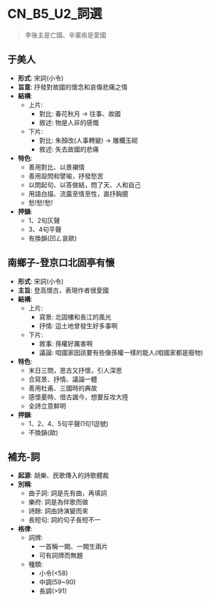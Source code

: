 # CN_B5_U2_詞選
> 李後主是亡國、辛棄疾是愛國
## 于美人
- <B>形式</B>: 宋詞(小令)
- <B>旨意</B>: 抒發對故國的懷念和哀傷悲痛之情
- <B>結構</B>:
  - 上片:  
    - 對比: 春花秋月 -> 往事、故國
    - 敘述: 物是人非的感慨
  - 下片:
    - 對比: 朱顏改(人事轉變) -> 雕欄玉砌
    - 敘述: 失去故國的悲痛
- <B>特色</B>: 
  - 善用對比、以景襯情
  - 善用設問和譬喻，抒發愁苦
  - 以問起句、以答做結，問了天、人和自己
  - 用語白描、流露至情至性，直抒胸臆
  - 愁!愁!愁!
- <b>押韻</b>:
  - 1、2句仄聲
  - 3、4句平聲
  - 有換韻(凹ㄥ哀歐)
## 南鄉子-登京口北固亭有懷
- <B>形式</B>: 宋詞(小令)
- <B>主旨</B>: 登高懷古，表現作者很愛國
- <B>結構</B>: 
  - 上片:
    - 寫景: 北固樓和長江的風光
    - 抒情: 這土地曾發生好多事啊
  - 下片:
    - 敘事: 孫權好厲害啊
    - 議論: 咱國家因該要有些像孫權一樣的能人(咱國家都是廢物)
- <B>特色</B>: 
  - 末日三問，思古又抒懷，引人深思
  - 合寫景、抒情、議論一體
  - 善用杜甫、三國時的典故
  - 感懷憂時、借古諷今，想要反攻大陸
  - 全詩立意鮮明
- <b>押韻</b>:
  - 1、2、4、5句平聲(1句1逗號)
  - 不換韻(歐)
## 補充-詞
  - <b>起源</b>: 胡樂、民歌傳入的詩歌體裁
  - <b>別稱</b>: 
    - 曲子詞: 詞是先有曲，再填詞
    - 樂府: 詞是為伴歌而做
    - 詩餘: 詞由詩演變而來
    - 長短句: 詞的句子長短不一
  - <b>格律</b>: 
    - 詞牌: 
      - 一首稱一闕、一闕生兩片
      - 可有詞牌而無題
    - 種類:
      - 小令(<58)
      - 中調(59~90)
      - 長調(>91)